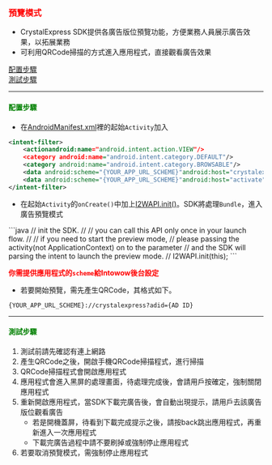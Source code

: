 ﻿<h3 id='preview' style='color:red'>預覽模式</h3>

- CrystalExpress SDK提供各廣告版位預覽功能，方便業務人員展示廣告效果，以拓展業務
- 可利用QRCode掃描的方式進入應用程式，直接觀看廣告效果

[配置步驟](./preview/#preview-setting)
<br/>
[測試步驟](./preview/#preview-test)

---------------------------------------

<h4 id='preview-setting' style='color:green'>配置步驟</h4>

- 在[AndroidManifest.xml][TAG-AndroidManifest]裡的起始`Activity`加入

```xml
<intent-filter>
	<actionandroid:name="android.intent.action.VIEW"/>
	<category android:name="android.intent.category.DEFAULT"/>
	<category android:name="android.intent.category.BROWSABLE"/>
	<data android:scheme="{YOUR_APP_URL_SCHEME}"android:host="crystalexpress"/>
	<data android:scheme="{YOUR_APP_URL_SCHEME}"android:host="activate"android:pathPattern=".*"/>
</intent-filter>
```

- 在起始`Activity`的`onCreate()`中加上[I2WAPI.init()][I2WAPI-init]。SDK將處理`Bundle`，進入廣告預覽模式

<codetag tag="I2WAPI-init"/>
```java
//	init the SDK.
//
//	you can call this API only once in your launch flow.
//
//	if you need to start the preview mode, 
//	please passing the activity(not ApplicationContext) on to the parameter
//	and the SDK will parsing the intent to launch the preview mode.
//
I2WAPI.init(this);
```
<p/>


<span style='font-weight: bold;color:red'>你需提供應用程式的`scheme`給Intowow後台設定<span/>

- 若要開始預覽，需先產生QRCode，其格式如下。
```
{YOUR_APP_URL_SCHEME}://crystalexpress?adid={AD ID}
```

---------------------------------------

<h4 id='preview-test' style='color:green'>測試步驟</h4>

1. 測試前請先確認有連上網路
2. 產生QRCode之後，開啟手機QRCode掃描程式，進行掃描
3. QRCode掃描程式會開啟應用程式
4. 應用程式會進入黑屏的處理畫面，待處理完成後，會請用戶按確定，強制關閉應用程式
5. 重新開啟應用程式，當SDK下載完廣告後，會自動出現提示，請用戶去該廣告版位觀看廣告
	- 若是開機蓋屏，待看到下載完成提示之後，請按back跳出應用程式，再重新進入一次應用程式
	- 下載完廣告過程中請不要刷掉或強制停止應用程式
6. 若要取消預覽模式，需強制停止應用程式

[I2WAPI-init]:https://github.com/ddad-daniel/CrystalExpressSDK-CN-Demo/tree/master/src/com/intowow/crystalexpress/cedemo/CEOpenSplashActivity.java#L46 "CEOpenSplashActivity.java" 
[TAG-AndroidManifest]:https://github.com/ddad-daniel/CrystalExpressSDK-CN-Demo/tree/master/AndroidManifest.xml "AndroidManifest.xml"
